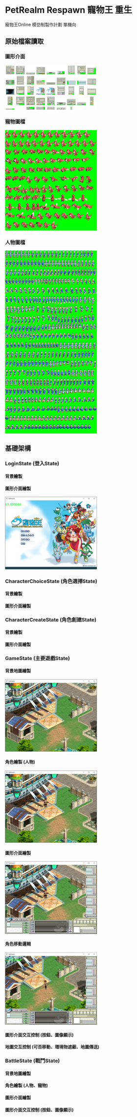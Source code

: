 # PetRealm Respawn 寵物王 重生
寵物王Online 模仿制製作計劃 單機向

## 原始檔案讀取
### 圖形介面
<img src="https://raw.githubusercontent.com/ND-Code-Git/PetRealmRespawn/main/readme/Res/(0).png" width="300" alt="圖形介面"/>

### 寵物圖檔
<img src="https://raw.githubusercontent.com/ND-Code-Git/PetRealmRespawn/main/readme/Res/(1).png" width="300" alt="寵物圖檔"/>

### 人物圖檔
<img src="https://raw.githubusercontent.com/ND-Code-Git/PetRealmRespawn/main/readme/Res/(2).png" width="300" alt="人物圖檔"/>



## 基礎架構

### LoginState (登入State)
#### 背景繪製
#### 圖形介面繪製
<img src="https://raw.githubusercontent.com/ND-Code-Git/PetRealmRespawn/main/readme/LoginState(0).png" width="300" alt="圖形介面繪製"/>

### CharacterChoiceState (角色選擇State)
#### 背景繪製
#### 圖形介面繪製

### CharacterCreateState (角色創建State)
#### 背景繪製
#### 圖形介面繪製

### GameState (主要遊戲State)
#### 背景地圖繪製
<img src="https://raw.githubusercontent.com/ND-Code-Git/PetRealmRespawn/main/readme/GameState(0).png" width="300" alt="背景地圖繪製"/>

#### 角色繪製 (人物)
<img src="https://raw.githubusercontent.com/ND-Code-Git/PetRealmRespawn/main/readme/GameState(1).png" width="300" alt="角色繪製"/>

#### 圖形介面繪製
<img src="https://raw.githubusercontent.com/ND-Code-Git/PetRealmRespawn/main/readme/GameState(2).png" width="300" alt="圖形介面繪製"/>

#### 角色移動邏輯
<img src="https://raw.githubusercontent.com/ND-Code-Git/PetRealmRespawn/main/readme/GameState(3).png" width="300" alt="角色移動邏輯"/>

#### 圖形介面交互控制 (按鈕、圖像顯示)
#### 地圖交互控制 (可否移動、環境物遮蔽、地圖傳送)

### BattleState (戰鬥State)
#### 背景地圖繪製
#### 角色繪製 (人物、寵物)
#### 圖形介面繪製
#### 圖形介面交互控制 (按鈕、圖像顯示)
